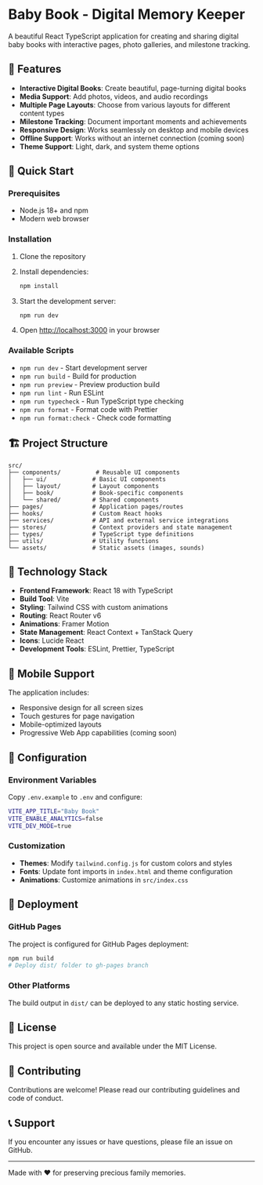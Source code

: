 # Baby Book - Digital Memory Keeper

A beautiful React TypeScript application for creating and sharing digital baby books with interactive pages, photo galleries, and milestone tracking.

## 🌟 Features

- **Interactive Digital Books**: Create beautiful, page-turning digital books
- **Media Support**: Add photos, videos, and audio recordings
- **Multiple Page Layouts**: Choose from various layouts for different content types
- **Milestone Tracking**: Document important moments and achievements
- **Responsive Design**: Works seamlessly on desktop and mobile devices
- **Offline Support**: Works without an internet connection (coming soon)
- **Theme Support**: Light, dark, and system theme options

## 🚀 Quick Start

### Prerequisites

- Node.js 18+ and npm
- Modern web browser

### Installation

1. Clone the repository
2. Install dependencies:
   ```bash
   npm install
   ```

3. Start the development server:
   ```bash
   npm run dev
   ```

4. Open [http://localhost:3000](http://localhost:3000) in your browser

### Available Scripts

- `npm run dev` - Start development server
- `npm run build` - Build for production
- `npm run preview` - Preview production build
- `npm run lint` - Run ESLint
- `npm run typecheck` - Run TypeScript type checking
- `npm run format` - Format code with Prettier
- `npm run format:check` - Check code formatting

## 🏗️ Project Structure

```
src/
├── components/          # Reusable UI components
│   ├── ui/             # Basic UI components
│   ├── layout/         # Layout components
│   ├── book/           # Book-specific components
│   └── shared/         # Shared components
├── pages/              # Application pages/routes
├── hooks/              # Custom React hooks
├── services/           # API and external service integrations
├── stores/             # Context providers and state management
├── types/              # TypeScript type definitions
├── utils/              # Utility functions
└── assets/             # Static assets (images, sounds)
```

## 🎨 Technology Stack

- **Frontend Framework**: React 18 with TypeScript
- **Build Tool**: Vite
- **Styling**: Tailwind CSS with custom animations
- **Routing**: React Router v6
- **Animations**: Framer Motion
- **State Management**: React Context + TanStack Query
- **Icons**: Lucide React
- **Development Tools**: ESLint, Prettier, TypeScript

## 📱 Mobile Support

The application includes:
- Responsive design for all screen sizes
- Touch gestures for page navigation
- Mobile-optimized layouts
- Progressive Web App capabilities (coming soon)

## 🔧 Configuration

### Environment Variables

Copy `.env.example` to `.env` and configure:

```bash
VITE_APP_TITLE="Baby Book"
VITE_ENABLE_ANALYTICS=false
VITE_DEV_MODE=true
```

### Customization

- **Themes**: Modify `tailwind.config.js` for custom colors and styles
- **Fonts**: Update font imports in `index.html` and theme configuration
- **Animations**: Customize animations in `src/index.css`

## 🚀 Deployment

### GitHub Pages

The project is configured for GitHub Pages deployment:

```bash
npm run build
# Deploy dist/ folder to gh-pages branch
```

### Other Platforms

The build output in `dist/` can be deployed to any static hosting service.

## 📄 License

This project is open source and available under the MIT License.

## 🤝 Contributing

Contributions are welcome! Please read our contributing guidelines and code of conduct.

## 📞 Support

If you encounter any issues or have questions, please file an issue on GitHub.

---

Made with ❤️ for preserving precious family memories.